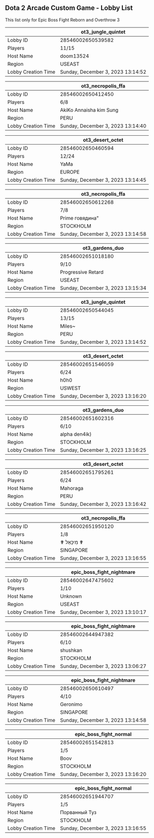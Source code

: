 ## Dota 2 Arcade Custom Game - Lobby List

This list only for Epic Boss Fight Reborn and Overthrow 3

|  | ot3_jungle_quintet |
| ------ | ------ |
| Lobby ID | 28546002650539582 |
| Players | 11/15 |
| Host Name | doom13524 |
| Region | USEAST |
| Lobby Creation Time | Sunday, December 3, 2023 13:14:52 |


|  | ot3_necropolis_ffa |
| ------ | ------ |
| Lobby ID | 28546002650412450 |
| Players | 6/8 |
| Host Name | AkiKo Annaisha kim Sung |
| Region | PERU |
| Lobby Creation Time | Sunday, December 3, 2023 13:14:40 |


|  | ot3_desert_octet |
| ------ | ------ |
| Lobby ID | 28546002650460594 |
| Players | 12/24 |
| Host Name | YaMa |
| Region | EUROPE |
| Lobby Creation Time | Sunday, December 3, 2023 13:14:45 |


|  | ot3_necropolis_ffa |
| ------ | ------ |
| Lobby ID | 28546002650612268 |
| Players | 7/8 |
| Host Name | Prime говядина" |
| Region | STOCKHOLM |
| Lobby Creation Time | Sunday, December 3, 2023 13:14:58 |


|  | ot3_gardens_duo |
| ------ | ------ |
| Lobby ID | 28546002651018180 |
| Players | 9/10 |
| Host Name | Progressive Retard |
| Region | USEAST |
| Lobby Creation Time | Sunday, December 3, 2023 13:15:34 |


|  | ot3_jungle_quintet |
| ------ | ------ |
| Lobby ID | 28546002650544045 |
| Players | 13/15 |
| Host Name | Miles~ |
| Region | PERU |
| Lobby Creation Time | Sunday, December 3, 2023 13:14:52 |


|  | ot3_desert_octet |
| ------ | ------ |
| Lobby ID | 28546002651546059 |
| Players | 6/24 |
| Host Name | h0h0 |
| Region | USWEST |
| Lobby Creation Time | Sunday, December 3, 2023 13:16:20 |


|  | ot3_gardens_duo |
| ------ | ------ |
| Lobby ID | 28546002651602316 |
| Players | 6/10 |
| Host Name | alpha den4ik) |
| Region | STOCKHOLM |
| Lobby Creation Time | Sunday, December 3, 2023 13:16:25 |


|  | ot3_desert_octet |
| ------ | ------ |
| Lobby ID | 28546002651795261 |
| Players | 6/24 |
| Host Name | Mahoraga |
| Region | PERU |
| Lobby Creation Time | Sunday, December 3, 2023 13:16:42 |


|  | ot3_necropolis_ffa |
| ------ | ------ |
| Lobby ID | 28546002651950120 |
| Players | 1/8 |
| Host Name | ✟ מִיכָאֵל ✟ |
| Region | SINGAPORE |
| Lobby Creation Time | Sunday, December 3, 2023 13:16:55 |


|  | epic_boss_fight_nightmare |
| ------ | ------ |
| Lobby ID | 28546002647475602 |
| Players | 1/10 |
| Host Name | Unknown |
| Region | USEAST |
| Lobby Creation Time | Sunday, December 3, 2023 13:10:17 |


|  | epic_boss_fight_nightmare |
| ------ | ------ |
| Lobby ID | 28546002644947382 |
| Players | 6/10 |
| Host Name | shushkan |
| Region | STOCKHOLM |
| Lobby Creation Time | Sunday, December 3, 2023 13:06:27 |


|  | epic_boss_fight_nightmare |
| ------ | ------ |
| Lobby ID | 28546002650610497 |
| Players | 4/10 |
| Host Name | Geronimo |
| Region | SINGAPORE |
| Lobby Creation Time | Sunday, December 3, 2023 13:14:58 |


|  | epic_boss_fight_normal |
| ------ | ------ |
| Lobby ID | 28546002651542813 |
| Players | 1/5 |
| Host Name | Boov |
| Region | STOCKHOLM |
| Lobby Creation Time | Sunday, December 3, 2023 13:16:20 |


|  | epic_boss_fight_normal |
| ------ | ------ |
| Lobby ID | 28546002651944707 |
| Players | 1/5 |
| Host Name | Порванный Туз |
| Region | STOCKHOLM |
| Lobby Creation Time | Sunday, December 3, 2023 13:16:55 |


